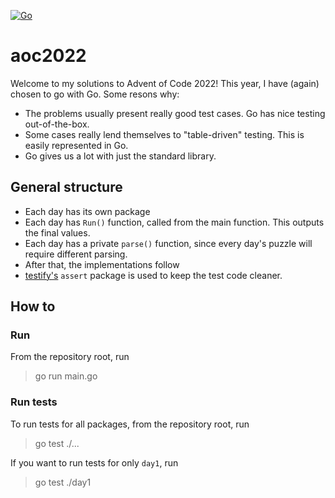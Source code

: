 [![Go](https://github.com/nllptr/aoc2022/actions/workflows/go.yml/badge.svg)](https://github.com/nllptr/aoc2022/actions/workflows/go.yml)

# aoc2022

Welcome to my solutions to Advent of Code 2022! This year, I have (again) chosen to go with Go. Some resons why:

- The problems usually present really good test cases. Go has nice testing out-of-the-box.
- Some cases really lend themselves to "table-driven" testing. This is easily represented in Go.
- Go gives us a lot with just the standard library.

## General structure

- Each day has its own package
- Each day has `Run()` function, called from the main function. This outputs the final values.
- Each day has a private `parse()` function, since every day's puzzle will require different parsing.
- After that, the implementations follow
- [testify's](https://github.com/stretchr/testify) `assert` package is used to keep the test code cleaner.

## How to

### Run

From the repository root, run
> go run main.go

### Run tests
To run tests for all packages, from the repository root, run
> go test ./...

If you want to run tests for only `day1`, run
> go test ./day1 